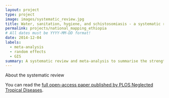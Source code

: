 ```yaml
---
layout: project
type: project
image: images/systematic_review.jpg
title: Water, sanitation, hygiene, and schistosomiasis - a systematic review and meta-analysis
permalink: projects/national_mapping_ethiopia
# All dates must be YYYY-MM-DD format!
date: 2014-12-04
labels:
  - meta-analysis
  - random effects
  - GIS
summary: A systematic review and meta-analysis to summarise the strengths of the relationships between these risk factors and parasitic infections.
---
```


About the systematic review

You can read the [full open-access paper published by PLOS Neglected Tropical Diseases](https://journals.plos.org/plosntds/article?id=10.1371/journal.pntd.0003296).



